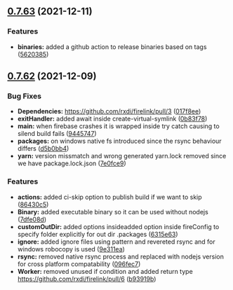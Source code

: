 ## [0.7.63](https://github.com/rxdi/firelink/compare/v0.7.62...v0.7.63) (2021-12-11)


### Features

* **binaries:** added a github action to release binaries based on tags ([5620385](https://github.com/rxdi/firelink/commit/5620385eff79856c70ef79e1feeea98927332598))



## [0.7.62](https://github.com/rxdi/firelink/compare/017f8ee90d8b7eb26e5150fb963c2870cd4cce49...v0.7.62) (2021-12-09)


### Bug Fixes

* **Dependencies:** https://github.com/rxdi/firelink/pull/3 ([017f8ee](https://github.com/rxdi/firelink/commit/017f8ee90d8b7eb26e5150fb963c2870cd4cce49))
* **exitHandler:** added await inside create-virtual-symlink ([0b83f78](https://github.com/rxdi/firelink/commit/0b83f78f68ef1da8dd66f2a85a35298383271566))
* **main:** when firebase crashes it is wrapped inside try catch causing to silend build fails ([9445747](https://github.com/rxdi/firelink/commit/944574740fbcb534540075b3b12d9bd8d982f9b3))
* **packages:** on windows native fs introduced since the rsync behaviour differs ([d5b0bb4](https://github.com/rxdi/firelink/commit/d5b0bb491c14dc8bd635ccff5ca52bd63eefc72a))
* **yarn:** version missmatch and wrong generated yarn.lock removed since we have package.lock.json ([7e0fce9](https://github.com/rxdi/firelink/commit/7e0fce993816629210f9abc1bab4961edc58d415))


### Features

* **actions:** added ci-skip option to publish build if we want to skip ([86430c5](https://github.com/rxdi/firelink/commit/86430c5fc549e6f9c98202eb0a022ffd9f9e14d0))
* **Binary:** added executable binary so it can be used without nodejs ([7dfe08d](https://github.com/rxdi/firelink/commit/7dfe08d09b0f6fc3604e04d2b1fecce902d36b04))
* **customOutDir:** added options insideadded option inside fireConfig to specify folder explicitly for out dir .packages ([6315e63](https://github.com/rxdi/firelink/commit/6315e6305c112c18e1b39d4c6a62f0a5062e8d78))
* **ignore:** added ignore files using pattern and revereted rsync and for windows robocopy is used ([9e311ea](https://github.com/rxdi/firelink/commit/9e311ea6f0d6e8208654654e53161c9a8e8db1f5))
* **rsync:** removed native rsync process and replaced with nodejs version for cross platform compatability ([096fec7](https://github.com/rxdi/firelink/commit/096fec7fa71e3d463bef0996dfb816eb2d6c0ee8))
* **Worker:** removed unused if condition and added return type https://github.com/rxdi/firelink/pull/6 ([b93919b](https://github.com/rxdi/firelink/commit/b93919b9d307240276fc8add946d92c773f1cc0c))



